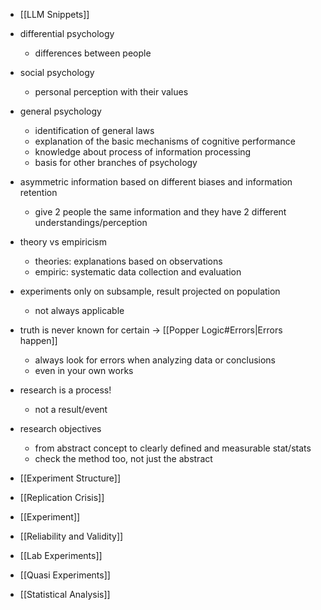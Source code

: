 - [[LLM Snippets]]

- differential psychology
	- differences between people
- social psychology
	- personal perception with their values
- general psychology
	- identification of general laws
	- explanation of the basic mechanisms of cognitive performance
	- knowledge about process of information processing
	- basis for other branches of psychology

- asymmetric information based on different biases and information retention
	- give 2 people the same information and they have 2 different understandings/perception

- theory vs empiricism
	- theories: explanations based on observations
	- empiric: systematic data collection and evaluation

- experiments only on subsample, result projected on population
	- not always applicable
- truth is never known for certain -> [[Popper Logic#Errors|Errors happen]]
	- always look for errors when analyzing data or conclusions
	- even in your own works
- research is a process!
	- not a result/event
- research objectives 
	- from abstract concept to clearly defined and measurable stat/stats
	- check the method too, not just the abstract


- [[Experiment Structure]]
- [[Replication Crisis]]
- [[Experiment]]
- [[Reliability and Validity]]
- [[Lab Experiments]]
- [[Quasi Experiments]]
- [[Statistical Analysis]]
